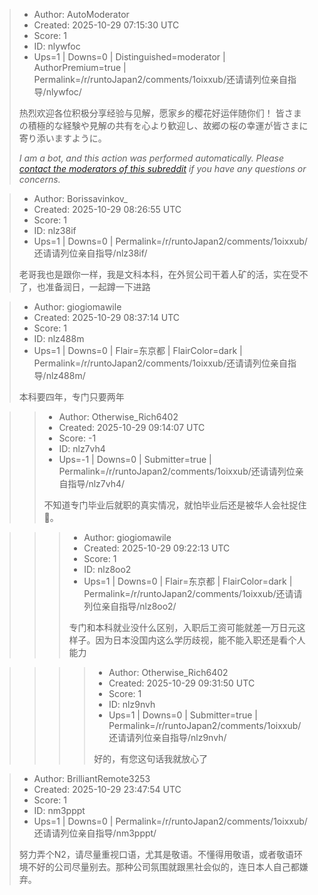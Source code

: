 > - Author: AutoModerator
> - Created: 2025-10-29 07:15:30 UTC
> - Score: 1
> - ID: nlywfoc
> - Ups=1 | Downs=0 | Distinguished=moderator | AuthorPremium=true | Permalink=/r/runtoJapan2/comments/1oixxub/还请请列位亲自指导/nlywfoc/
>
> 热烈欢迎各位积极分享经验与见解，愿家乡的樱花好运伴随你们！
> 皆さまの積極的な経験や見解の共有を心より歓迎し、故郷の桜の幸運が皆さまに寄り添いますように。
> 
> *I am a bot, and this action was performed automatically. Please [contact the moderators of this subreddit](/message/compose/?to=/r/runtoJapan2) if you have any questions or concerns.*

> - Author: Borissavinkov_
> - Created: 2025-10-29 08:26:55 UTC
> - Score: 1
> - ID: nlz38if
> - Ups=1 | Downs=0 | Permalink=/r/runtoJapan2/comments/1oixxub/还请请列位亲自指导/nlz38if/
>
> 老哥我也是跟你一样，我是文科本科，在外贸公司干着人矿的活，实在受不了，也准备润日，一起蹲一下进路

> - Author: giogiomawile
> - Created: 2025-10-29 08:37:14 UTC
> - Score: 1
> - ID: nlz488m
> - Ups=1 | Downs=0 | Flair=东京都 | FlairColor=dark | Permalink=/r/runtoJapan2/comments/1oixxub/还请请列位亲自指导/nlz488m/
>
> 本科要四年，专门只要两年

>> - Author: Otherwise_Rich6402
>> - Created: 2025-10-29 09:14:07 UTC
>> - Score: -1
>> - ID: nlz7vh4
>> - Ups=-1 | Downs=0 | Submitter=true | Permalink=/r/runtoJapan2/comments/1oixxub/还请请列位亲自指导/nlz7vh4/
>>
>> 不知道专门毕业后就职的真实情况，就怕毕业后还是被华人会社捉住🥲。

>>> - Author: giogiomawile
>>> - Created: 2025-10-29 09:22:13 UTC
>>> - Score: 1
>>> - ID: nlz8oo2
>>> - Ups=1 | Downs=0 | Flair=东京都 | FlairColor=dark | Permalink=/r/runtoJapan2/comments/1oixxub/还请请列位亲自指导/nlz8oo2/
>>>
>>> 专门和本科就业没什么区别，入职后工资可能就差一万日元这样子。因为日本没国内这么学历歧视，能不能入职还是看个人能力

>>>> - Author: Otherwise_Rich6402
>>>> - Created: 2025-10-29 09:31:50 UTC
>>>> - Score: 1
>>>> - ID: nlz9nvh
>>>> - Ups=1 | Downs=0 | Submitter=true | Permalink=/r/runtoJapan2/comments/1oixxub/还请请列位亲自指导/nlz9nvh/
>>>>
>>>> 好的，有您这句话我就放心了

> - Author: BrilliantRemote3253
> - Created: 2025-10-29 23:47:54 UTC
> - Score: 1
> - ID: nm3pppt
> - Ups=1 | Downs=0 | Permalink=/r/runtoJapan2/comments/1oixxub/还请请列位亲自指导/nm3pppt/
>
> 努力弄个N2，请尽量重视口语，尤其是敬语。不懂得用敬语，或者敬语环境不好的公司尽量别去。那种公司氛围就跟黑社会似的，连日本人自己都嫌弃。
